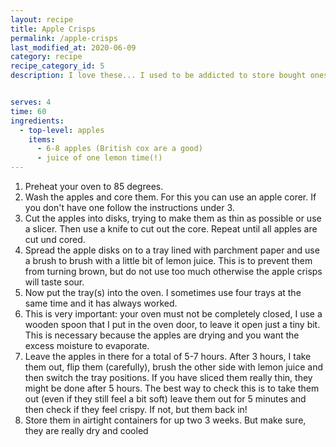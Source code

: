 ```yaml
---
layout: recipe
title: Apple Crisps
permalink: /apple-crisps
last_modified_at: 2020-06-09
category: recipe
recipe_category_id: 5
description: I love these... I used to be addicted to store bought ones, but let me tell you they're even better homemade! They bring back memories to hiking holidays in the mountains of South Tyrol and offer the nice crunch that makes potato crisps so addictive. Sometimes I like to dip them into a bit of almond butter if I'm feeling extra indulgent. But beware; this recipe requires patience and time. So it's best to make these when you're doing home office, cleaning the house or just have a lazy Sunday.


serves: 4
time: 60
ingredients:
  - top-level: apples
    items:
      - 6-8 apples (British cox are a good)
      - juice of one lemon time(!)
---
```

1.	Preheat your oven to 85 degrees.
2.	Wash the apples and core them. For this you can use an apple corer. If you don't have one follow the instructions under 3.
3.	Cut the apples into disks, trying to make them as thin as possible or use a slicer. Then use a knife to cut out the core. Repeat until all apples are cut und cored.
4.	Spread the apple disks on to a tray lined with parchment paper and use a brush to brush with a little bit of lemon juice. This is to prevent them from turning brown, but do not use too much otherwise the apple crisps will taste sour.
5.	Now put the tray(s) into the oven. I sometimes use four trays at the same time and it has always worked.
6.	This is very important: your oven must not be completely closed, I use a wooden spoon that I put in the oven door, to leave it open just a tiny bit. This is necessary because the apples are drying and you want the excess moisture to evaporate.
7.	Leave the apples in there for a total of 5-7 hours. After 3 hours, I take them out, flip them (carefully), brush the other side with lemon juice and then switch the tray positions. If you have sliced them really thin, they might be done after 5 hours. The best way to check this is to take them out (even if they still feel a bit soft) leave them out for 5 minutes and then check if they feel crispy. If not, but them back in!
8.	Store them in airtight containers for up two 3 weeks. But make sure, they are really dry and cooled
